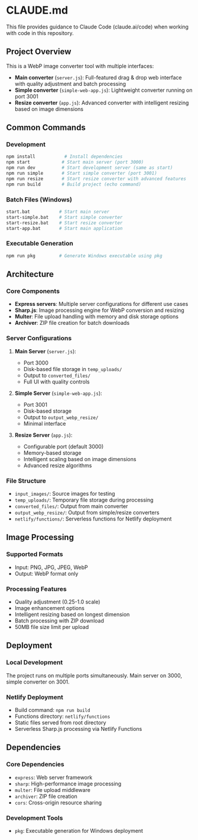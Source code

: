 # CLAUDE.md

This file provides guidance to Claude Code (claude.ai/code) when working with code in this repository.

## Project Overview

This is a WebP image converter tool with multiple interfaces:
- **Main converter** (`server.js`): Full-featured drag & drop web interface with quality adjustment and batch processing
- **Simple converter** (`simple-web-app.js`): Lightweight converter running on port 3001
- **Resize converter** (`app.js`): Advanced converter with intelligent resizing based on image dimensions

## Common Commands

### Development
```bash
npm install           # Install dependencies
npm start            # Start main server (port 3000)
npm run dev          # Start development server (same as start)
npm run simple       # Start simple converter (port 3001)
npm run resize       # Start resize converter with advanced features
npm run build        # Build project (echo command)
```

### Batch Files (Windows)
```bash
start.bat           # Start main server
start-simple.bat    # Start simple converter
start-resize.bat    # Start resize converter
start-app.bat       # Start main application
```

### Executable Generation
```bash
npm run pkg         # Generate Windows executable using pkg
```

## Architecture

### Core Components
- **Express servers**: Multiple server configurations for different use cases
- **Sharp.js**: Image processing engine for WebP conversion and resizing
- **Multer**: File upload handling with memory and disk storage options
- **Archiver**: ZIP file creation for batch downloads

### Server Configurations
1. **Main Server** (`server.js`): 
   - Port 3000
   - Disk-based file storage in `temp_uploads/`
   - Output to `converted_files/`
   - Full UI with quality controls

2. **Simple Server** (`simple-web-app.js`):
   - Port 3001
   - Disk-based storage
   - Output to `output_webp_resize/`
   - Minimal interface

3. **Resize Server** (`app.js`):
   - Configurable port (default 3000)
   - Memory-based storage
   - Intelligent scaling based on image dimensions
   - Advanced resize algorithms

### File Structure
- `input_images/`: Source images for testing
- `temp_uploads/`: Temporary file storage during processing
- `converted_files/`: Output from main converter
- `output_webp_resize/`: Output from simple/resize converters
- `netlify/functions/`: Serverless functions for Netlify deployment

## Image Processing

### Supported Formats
- Input: PNG, JPG, JPEG, WebP
- Output: WebP format only

### Processing Features
- Quality adjustment (0.25-1.0 scale)
- Image enhancement options
- Intelligent resizing based on longest dimension
- Batch processing with ZIP download
- 50MB file size limit per upload

## Deployment

### Local Development
The project runs on multiple ports simultaneously. Main server on 3000, simple converter on 3001.

### Netlify Deployment
- Build command: `npm run build`
- Functions directory: `netlify/functions`
- Static files served from root directory
- Serverless Sharp.js processing via Netlify Functions

## Dependencies

### Core Dependencies
- `express`: Web server framework
- `sharp`: High-performance image processing
- `multer`: File upload middleware
- `archiver`: ZIP file creation
- `cors`: Cross-origin resource sharing

### Development Tools
- `pkg`: Executable generation for Windows deployment